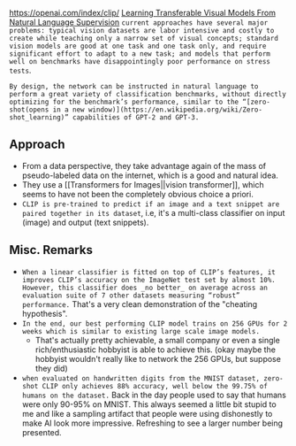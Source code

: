 https://openai.com/index/clip/
[Learning Transferable Visual Models From Natural Language Supervision](https://arxiv.org/abs/2103.00020)
`current approaches have several major problems: typical vision datasets are labor intensive and costly to create while teaching only a narrow set of visual concepts; standard vision models are good at one task and one task only, and require significant effort to adapt to a new task; and models that perform well on benchmarks have disappointingly poor performance on stress tests`.

`By design, the network can be instructed in natural language to perform a great variety of classification benchmarks, without directly optimizing for the benchmark’s performance, similar to the “[zero-shot(opens in a new window)](https://en.wikipedia.org/wiki/Zero-shot_learning)” capabilities of GPT-2 and GPT-3.`
## Approach
- From a data perspective, they take advantage again of the mass of pseudo-labeled data on the internet, which is a good and natural idea.
- They use a [[Transformers for Images||vision transformer]], which seems to have not been the completely obvious choice a priori.
- `CLIP is pre-trained to predict if an image and a text snippet are paired together in its dataset`, i.e, it's a multi-class classifier on input (image) and output (text snippets).

## Misc. Remarks
- `When a linear classifier is fitted on top of CLIP’s features, it improves CLIP’s accuracy on the ImageNet test set by almost 10%. However, this classifier does _no better_ on average across an evaluation suite of 7 other datasets measuring “robust” performance.` That's a very clean demonstration of the "cheating hypothesis".
- `In the end, our best performing CLIP model trains on 256 GPUs for 2 weeks which is similar to existing large scale image models.`
	- That's actually pretty achievable, a small company or even a single rich/enthusiastic hobbyist is able to achieve this. (okay maybe the hobbyist wouldn't really like to network the 256 GPUs, but suppose they did)
- `when evaluated on handwritten digits from the MNIST dataset, zero-shot CLIP only achieves 88% accuracy, well below the 99.75% of humans on the dataset.` Back in the day people used to say that humans were only 90-95% on MNIST. This always seemed a little bit stupid to me and like a sampling artifact that people were using dishonestly to make AI look more impressive. Refreshing to see a larger number being presented.